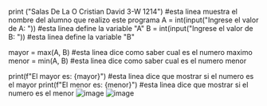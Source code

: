print ("Salas De La O Cristian David 3-W 1214") #esta linea muestra el nombre del alumno que realizo este programa
A = int(input("Ingrese el valor de A: ")) #esta linea define la variable "A"
B = int(input("Ingrese el valor de B: ")) #esta linea define la variable "B"


mayor = max(A, B) #esta linea dice como saber cual es el numero maximo 
menor = min(A, B) #esta linea dice como saber cual es el numero menor

print(f"El mayor es: {mayor}") #esta linea dice que mostrar si el numero es el mayor
print(f"El menor es: {menor}") #esta linea dice que mostrar si el numero es el menor
![image](https://github.com/user-attachments/assets/b2895b57-a26d-41fd-bc57-5c177672405a)
![image](https://github.com/user-attachments/assets/5dea8560-652e-440e-8651-3caf7566d039)
